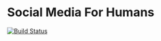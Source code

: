 # Social Media For Humans

[![Build Status](https://travis-ci.org/acgaudette/social-humans.svg?branch=master)](https://travis-ci.org/acgaudette/social-humans)
